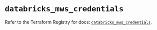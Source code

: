 # `databricks_mws_credentials`

Refer to the Terraform Registry for docs: [`databricks_mws_credentials`](https://registry.terraform.io/providers/databricks/databricks/1.68.0/docs/resources/mws_credentials).

